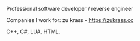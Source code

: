 Professional software developer / reverse engineer

Companies I work for:
zu krass - https://zukrass.cc

C++, C#, LUA, HTML. 
